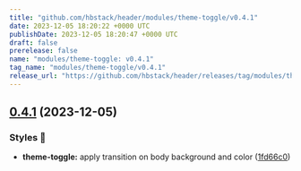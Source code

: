 ```yaml
---
title: "github.com/hbstack/header/modules/theme-toggle/v0.4.1"
date: 2023-12-05 18:20:22 +0000 UTC
publishDate: 2023-12-05 18:20:47 +0000 UTC
draft: false
prerelease: false
name: "modules/theme-toggle: v0.4.1"
tag_name: "modules/theme-toggle/v0.4.1"
release_url: "https://github.com/hbstack/header/releases/tag/modules/theme-toggle/v0.4.1"
---
```


## [0.4.1](https://github.com/hbstack/header/compare/modules/theme-toggle/v0.4.0...modules/theme-toggle/v0.4.1) (2023-12-05)


### Styles 🎨

* **theme-toggle:** apply transition on body background and color ([1fd66c0](https://github.com/hbstack/header/commit/1fd66c049a4f72fcc13ddda10b260ec4f217fc72))
